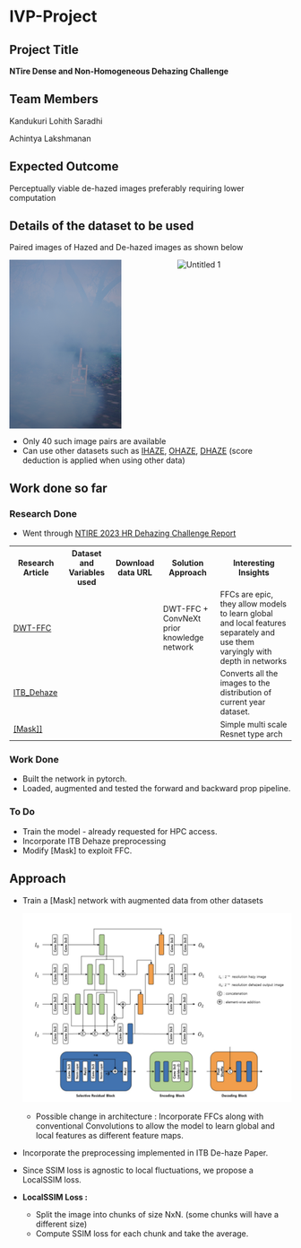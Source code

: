 # IVP-Project

## Project Title

**NTire Dense and Non-Homogeneous Dehazing Challenge**

## Team Members

Kandukuri Lohith Saradhi

Achintya Lakshmanan

## Expected Outcome

Perceptually viable de-hazed images preferably requiring lower computation

## Details of the dataset to be used

Paired images of Hazed and De-hazed images as shown below


<div style="display:flex; gap: 100px;">
    <img src="Assets/Untitled.jpeg" alt="Untitled" width="200">
    <img src="Assets/Untitled%201.jpeg" alt="Untitled 1" width="200">
</div>

- Only 40 such image pairs are available
- Can use other datasets such as [IHAZE](https://data.vision.ee.ethz.ch/cvl/ntire18//i-haze/), [OHAZE](https://data.vision.ee.ethz.ch/cvl/ntire18//o-haze/), [DHAZE](https://data.vision.ee.ethz.ch/cvl/ntire19/dense-haze/) (score deduction is applied when using other data)

## Work done so far

### Research Done

- Went through [NTIRE 2023 HR Dehazing Challenge Report](https://openaccess.thecvf.com/content/CVPR2023W/NTIRE/papers/Ancuti_NTIRE_2023_HR_NonHomogeneous_Dehazing_Challenge_Report_CVPRW_2023_paper.pdf)

<table>
    <tr>
        <th>Research Article</th>
        <th>Dataset and Variables used</th>
        <th>Download data URL</th>
        <th>Solution Approach</th>
        <th>Interesting Insights</th>
    </tr>
    <tr>
        <td><a href="https://openaccess.thecvf.com/content/CVPR2023W/NTIRE/papers/Zhou_Breaking_Through_the_Haze_An_Advanced_Non-Homogeneous_Dehazing_Method_Based_CVPRW_2023_paper.pdf">DWT-FFC</a></td>
        <td></td>
        <td></td>
        <td>DWT-FFC + ConvNeXt prior knowledge network</td>
        <td>FFCs are epic, they allow models to learn global and local features separately and use them varyingly with depth in networks</td>
    </tr>
    <tr>
        <td><a href="https://openaccess.thecvf.com/content/CVPR2023W/NTIRE/papers/Liu_A_Data-Centric_Solution_to_NonHomogeneous_Dehazing_via_Vision_Transformer_CVPRW_2023_paper.pdf">ITB_Dehaze</a></td>
        <td></td>
        <td></td>
        <td></td>
        <td>Converts all the images to the distribution of current year dataset.</td>
    </tr>
    <tr>
        <td><a href="https://openaccess.thecvf.com/content/CVPR2021W/NTIRE/papers/Jo_Multi-Scale_Selective_Residual_Learning_for_Non-Homogeneous_Dehazing_CVPRW_2021_paper.pdf">[Mask]]</a></td>
        <td></td>
        <td></td>
        <td></td>
        <td>Simple multi scale Resnet type arch</td>
    </tr>
</table>

### Work Done

- Built the network in pytorch.
- Loaded, augmented and tested the forward and backward prop pipeline.

### To Do

- Train the model - already requested for HPC access.
- Incorporate ITB Dehaze preprocessing
- Modify [Mask] to exploit FFC.

## Approach

- Train a [Mask] network with augmented data from other datasets
    
    ![Untitled](Assets/Untitled.png)
    
    - Possible change in architecture : Incorporate FFCs along with conventional Convolutions to allow the model to learn global and local features as different feature maps.
- Incorporate the preprocessing implemented in ITB De-haze Paper.
- Since SSIM loss is agnostic to local fluctuations, we propose a LocalSSIM loss.
- **LocalSSIM Loss :**
    - Split the image into chunks of size NxN. (some chunks will have a different size)
    - Compute SSIM loss for each chunk and take the average.

###